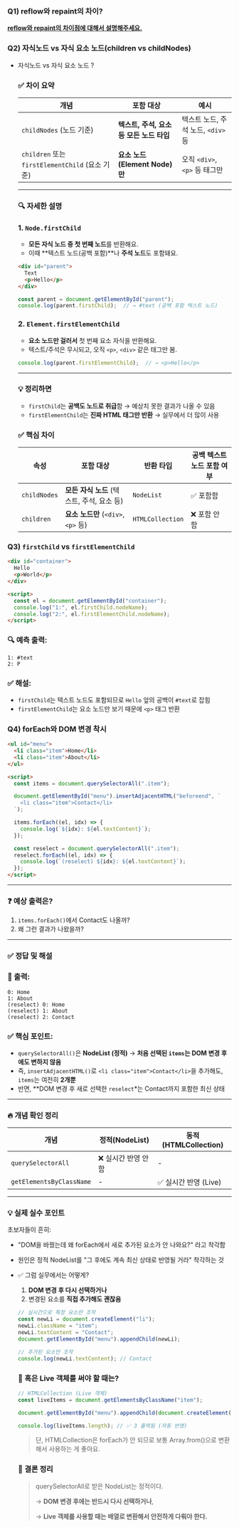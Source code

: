 ### Q1) reflow와 repaint의 차이?

[**reflow와 repaint의 차이점에 대해서 설명해주세요.**](https://www.notion.so/reflow-repaint-18284330e99380228c17ef42c1bc779a?pvs=21) 

### Q2) 자식노드 vs 자식 요소 노드(children vs childNodes)

- 자식노드 vs 자식 요소 노드 ?
    
    ### ✅ 차이 요약
    
    | 개념 | 포함 대상 | 예시 |
    | --- | --- | --- |
    | `childNodes` (노드 기준) | **텍스트, 주석, 요소 등 모든 노드 타입** | 텍스트 노드, 주석 노드, `<div>` 등 |
    | `children` 또는 `firstElementChild` (요소 기준) | **요소 노드(Element Node)만** | 오직 `<div>`, `<p>` 등 태그만 |
    
    ---
    
    ### 🔍 자세한 설명
    
    ### 1. `Node.firstChild`
    
    - **모든 자식 노드 중 첫 번째 노드**를 반환해요.
    - 이때 **텍스트 노드(공백 포함)**나 **주석 노드**도 포함돼요.
    
    ```html
    <div id="parent">
      Text
      <p>Hello</p>
    </div>
    ```
    
    ```jsx
    const parent = document.getElementById("parent");
    console.log(parent.firstChild);  // → #text (공백 포함 텍스트 노드)
    
    ```
    
    ### 2. `Element.firstElementChild`
    
    - **요소 노드만 걸러서** 첫 번째 요소 자식을 반환해요.
    - 텍스트/주석은 무시되고, 오직 `<p>`, `<div>` 같은 태그만 봄.
    
    ```jsx
    console.log(parent.firstElementChild);  // → <p>Hello</p>
    ```
    
    ---
    
    ### 💡 정리하면
    
    - `firstChild`는 **공백도 노드로 취급**함 → 예상치 못한 결과가 나올 수 있음
    - `firstElementChild`는 **진짜 HTML 태그만 반환** → 실무에서 더 많이 사용
    
    ### ✅ 핵심 차이
    
    | 속성 | 포함 대상 | 반환 타입 | 공백 텍스트 노드 포함 여부 |
    | --- | --- | --- | --- |
    | `childNodes` | **모든 자식 노드** (텍스트, 주석, 요소 등) | `NodeList` | ✅ 포함함 |
    | `children` | **요소 노드만** (`<div>`, `<p>` 등) | `HTMLCollection` | ❌ 포함 안 함 |

### Q3) `firstChild` vs `firstElementChild`

```html
<div id="container">
  Hello
  <p>World</p>
</div>

<script>
  const el = document.getElementById("container");
  console.log("1:", el.firstChild.nodeName);
  console.log("2:", el.firstElementChild.nodeName);
</script>
```

### 🔍 예측 출력:

```
1: #text
2: P
```

### ✅ 해설:

- `firstChild`는 텍스트 노드도 포함되므로 `Hello` 앞의 공백이 `#text`로 잡힘
- `firstElementChild`는 요소 노드만 보기 때문에 `<p>` 태그 반환

### Q4) forEach와 DOM 변경 착시

```html
<ul id="menu">
  <li class="item">Home</li>
  <li class="item">About</li>
</ul>

<script>
  const items = document.querySelectorAll(".item");

  document.getElementById("menu").insertAdjacentHTML("beforeend", `
    <li class="item">Contact</li>
  `);

  items.forEach((el, idx) => {
    console.log(`${idx}: ${el.textContent}`);
  });

  const reselect = document.querySelectorAll(".item");
  reselect.forEach((el, idx) => {
    console.log(`(reselect) ${idx}: ${el.textContent}`);
  });
</script>
```

---

### ❓ 예상 출력은?

1. `items.forEach()`에서 Contact도 나올까?
2. 왜 그런 결과가 나왔을까?

---

### ✅ 정답 및 해설

### 🔢 출력:

```
0: Home
1: About
(reselect) 0: Home
(reselect) 1: About
(reselect) 2: Contact

```

### ✅ 핵심 포인트:

- `querySelectorAll()`은 **NodeList (정적)** → **처음 선택된 `items`는 DOM 변경 후에도 변하지 않음**
- 즉, `insertAdjacentHTML()`로 `<li class="item">Contact</li>`을 추가해도, `items`는 여전히 **2개뿐**
- 반면, **DOM 변경 후 새로 선택한 `reselect`*는 Contact까지 포함한 최신 상태

---

### 🔥 개념 확인 정리

| 개념 | 정적(NodeList) | 동적(HTMLCollection) |
| --- | --- | --- |
| `querySelectorAll` | ❌ 실시간 반영 안 함 | - |
| `getElementsByClassName` | - | ✅ 실시간 반영 (Live) |

---

### 💡 실제 실수 포인트

초보자들이 흔히:

- "DOM을 바꿨는데 왜 forEach에서 새로 추가된 요소가 안 나와요?" 라고 착각함
- 원인은 정적 NodeList를 "그 후에도 계속 최신 상태로 반영될 거라" 착각하는 것
- ✅ 그럼 실무에서는 어떻게?
    1. **DOM 변경 후 다시 선택하거나**
    2. 변경된 요소를 **직접 추가해도 괜찮음**
    
    ```jsx
    // 실시간으로 특정 요소만 조작
    const newLi = document.createElement("li");
    newLi.className = "item";
    newLi.textContent = "Contact";
    document.getElementById("menu").appendChild(newLi);
    
    // 추가된 요소만 조작
    console.log(newLi.textContent); // Contact
    ```
    
    ### 🔁 혹은 Live 객체를 써야 할 때는?
    
    ```jsx
    // HTMLCollection (Live 객체)
    const liveItems = document.getElementsByClassName("item");
    
    document.getElementById("menu").appendChild(document.createElement("li")).textContent = "Contact";
    
    console.log(liveItems.length); // ✅ 3 출력됨 (자동 반영)
    
    ```
    
    > 단, HTMLCollection은 forEach가 안 되므로 보통 Array.from()으로 변환해서 사용하는 게 좋아요.
    > 
    
    ### 🔑 결론 정리
    
    > querySelectorAll로 받은 NodeList는 정적이다.
    > 
    > 
    > → **DOM 변경 후에는 반드시 다시 선택하거나**,
    > 
    > → **Live 객체를 사용할 때는 배열로 변환해서 안전하게 다뤄야 한다.**
    >
